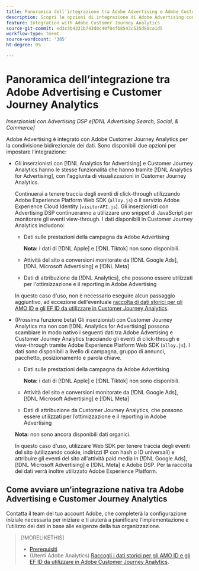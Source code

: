 ```yaml
---
title: Panoramica dell’integrazione tra Adobe Advertising e Adobe Customer Journey Analytics
description: Scopri le opzioni di integrazione di Adobe Advertising con Adobe Customer Journey Analytics.
feature: Integration with Adobe Customer Journey Analytics
source-git-commit: ed3c3b4331b743d0c40f04fb8543c535d80ca1d5
workflow-type: tm+mt
source-wordcount: '385'
ht-degree: 0%

---
```


# Panoramica dell’integrazione tra Adobe Advertising e Customer Journey Analytics

<!-- title? If I change, change refs throughout -->

*Inserzionisti con Advertising DSP e[!DNL Advertising Search, Social, & Commerce]*

Adobe Advertising è integrato con Adobe Customer Journey Analytics per la condivisione bidirezionale dei dati. Sono disponibili due opzioni per impostare l’integrazione:

* Gli inserzionisti con [!DNL Analytics for Advertising] e Customer Journey Analytics hanno le stesse funzionalità che hanno tramite [!DNL Analytics for Advertising], con l&#39;aggiunta di visualizzazioni in Customer Journey Analytics.

  Continuerai a tenere traccia degli eventi di click-through utilizzando Adobe Experience Platform Web SDK (`alloy.js`) o il servizio Adobe Experience Cloud Identity (`visitorAPI.js`). Gli inserzionisti con Advertising DSP continueranno a utilizzare uno snippet di JavaScript per monitorare gli eventi view-through. I dati disponibili in Customer Journey Analytics includono:

   * Dati sulle prestazioni della campagna da Adobe Advertising

     **Nota:** i dati di [!DNL Apple] e [!DNL Tiktok] non sono disponibili.

   * Attività del sito e conversioni monitorate da [!DNL Google Ads], [!DNL Microsoft Advertising] e [!DNL Meta]

   * Dati di attribuzione da [!DNL Analytics], che possono essere utilizzati per l&#39;ottimizzazione e il reporting in Adobe Advertising

  In questo caso d&#39;uso, non è necessario eseguire alcun passaggio aggiuntivo, ad eccezione dell&#39;eventuale [raccolta di dati storici per gli AMO ID e gli EF ID da utilizzare in Customer Journey Analytics](/help/integrations/analytics/rvars-to-evars.md).

* (Prossima funzione beta) Gli inserzionisti con Customer Journey Analytics ma non con [!DNL Analytics for Advertising] possono scambiare in modo nativo i seguenti dati tra Adobe Advertising e Customer Journey Analytics tracciando gli eventi di click-through e view-through tramite Adobe Experience Platform Web SDK (`alloy.js`). I dati sono disponibili a livello di campagna, gruppo di annunci, pacchetto, posizionamento e parola chiave.

   * Dati sulle prestazioni della campagna da Adobe Advertising

     **Nota:** i dati di [!DNL Apple] e [!DNL Tiktok] non sono disponibili.

   * Attività del sito e conversioni monitorate da [!DNL Google Ads], [!DNL Microsoft Advertising] e [!DNL Meta]

   * Dati di attribuzione da Customer Journey Analytics, che possono essere utilizzati per l’ottimizzazione e il reporting in Adobe Advertising

  **Nota:** non sono ancora disponibili dati organici.<!-- Does that belong somewhere up above? -->

  In questo caso d&#39;uso, utilizzare Web SDK per tenere traccia degli eventi del sito (utilizzando cookie, indirizzi IP con hash o ID universali) e attribuire gli eventi del sito all&#39;attività paid media in [!DNL Google Ads], [!DNL Microsoft Advertising] e [!DNL Meta] e Adobe DSP. Per la raccolta dei dati verrà inoltre utilizzato Adobe Experience Platform.

## Come avviare un’integrazione nativa tra Adobe Advertising e Customer Journey Analytics

Contatta il team del tuo account Adobe, che completerà la configurazione iniziale necessaria per iniziare e ti aiuterà a pianificare l’implementazione e l’utilizzo dei dati in base alle esigenze della tua organizzazione.

>[!MORELIKETHIS]
>
>* [Prerequisiti](prerequisites.md)
>* (Utenti Adobe Analytics) [Raccogli i dati storici per gli AMO ID e gli EF ID da utilizzare in Adobe Customer Journey Analytics](/help/integrations/analytics/rvars-to-evars.md).
